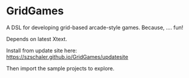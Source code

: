 # GridGames
A DSL for developing grid-based arcade-style games. Because, .... fun!

Depends on latest Xtext.

Install from update site here: https://szschaler.github.io/GridGames/updatesite

Then import the sample projects to explore.
